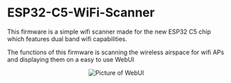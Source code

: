 # ESP32-C5-WiFi-Scanner

This firmware is a simple wifi scanner made for the new ESP32 C5 chip which features dual band wifi capabilities. 

The functions of this firmware is scanning the wireless airspace for wifi APs and displaying them on a easy to use WebUI 

<p align="center">
  <img src="https://github.com/user-attachments/assets/a83a7130-de28-42f8-8629-abf6e2984340" alt="Picture of WebUI" />
</p>
